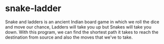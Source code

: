 # snake-ladder
Snake and ladders is an ancient Indian board game in which we roll the dice and move our chance, Ladders will take you up but Snakes will take you down. With this program, we can find the shortest path it takes to reach the destination from source and also the moves that we've to take.
